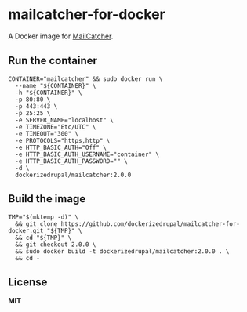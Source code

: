 # mailcatcher-for-docker

A Docker image for [MailCatcher](http://mailcatcher.me/).

## Run the container

    CONTAINER="mailcatcher" && sudo docker run \
      --name "${CONTAINER}" \
      -h "${CONTAINER}" \
      -p 80:80 \
      -p 443:443 \
      -p 25:25 \
      -e SERVER_NAME="localhost" \
      -e TIMEZONE="Etc/UTC" \
      -e TIMEOUT="300" \
      -e PROTOCOLS="https,http" \
      -e HTTP_BASIC_AUTH="Off" \
      -e HTTP_BASIC_AUTH_USERNAME="container" \
      -e HTTP_BASIC_AUTH_PASSWORD="" \
      -d \
      dockerizedrupal/mailcatcher:2.0.0

## Build the image

    TMP="$(mktemp -d)" \
      && git clone https://github.com/dockerizedrupal/mailcatcher-for-docker.git "${TMP}" \
      && cd "${TMP}" \
      && git checkout 2.0.0 \
      && sudo docker build -t dockerizedrupal/mailcatcher:2.0.0 . \
      && cd -

## License

**MIT**
